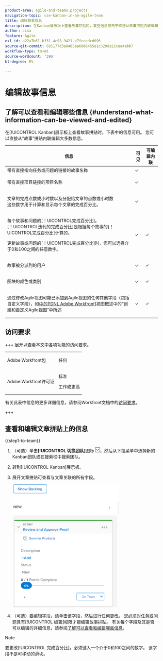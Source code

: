 ```yaml
---
product-area: agile-and-teams;projects
navigation-topic: use-kanban-in-an-agile-team
title: 编辑故事信息
description: 在Kanban展示板上查看故事拼贴时，某些信息可用于直接从故事拼贴内联编辑。
author: Lisa
feature: Agile
exl-id: a22a7b61-b331-4c98-9421-e7fccedcd096
source-git-commit: 685177d3a8485aa60d8455e1c329de21cea4abb7
workflow-type: tm+mt
source-wordcount: '396'
ht-degree: 0%

---
```


# 编辑故事信息

## 了解可以查看和编辑哪些信息 {#understand-what-information-can-be-viewed-and-edited}

在[!UICONTROL Kanban]展示板上查看故事拼贴时，下表中的信息可用。 您可以直接从“故事”拼贴内联编辑大多数信息。

<table style="table-layout:auto"> 
 <col> 
 <col> 
 <col> 
 <thead> 
  <tr> 
   <th><strong>信息</strong> </th> 
   <th><strong>可见</strong> </th> 
   <th><strong>可编辑内联</strong> </th> 
  </tr> 
 </thead> 
 <tbody> 
  <tr> 
   <td>带有直接指向任务或问题的链接的故事名称</td> 
   <td>✓</td> 
   <td> </td> 
  </tr> 
  <tr> 
   <td> <p>带有直接项目链接的项目名称</p> </td> 
   <td>✓ </td> 
   <td> </td> 
  </tr> 
  <tr> 
   <td> <p>文章的完成点数或小时数以及分配给文章的点数或小时数<br>这些数字用于计算和显示每个文章的完成百分比。</p> </td> 
   <td>✓</td> 
   <td> </td> 
  </tr> 
  <tr> 
   <td> <p>每个故事和问题的[！UICONTROL完成百分比]。<br>[！UICONTROL迭代的完成百分比]是根据每个故事的[！UICONTROL完成百分比]计算的。<br></p> <p>更新故事或问题的[！UICONTROL完成百分比]时，您可以选择介于0和100之间的任意数字。</p> </td> 
   <td>✓</td> 
   <td>✓</td> 
  </tr> 
  <tr> 
   <td> <p>故事被分派到的用户</p> </td> 
   <td>✓</td> 
   <td>✓</td> 
  </tr> 
  <tr> 
   <td> <p>图块的颜色或类别</p> </td> 
   <td>✓</td> 
   <td>✓</td> 
  </tr> 
  <tr> 
   <td> <p>通过修改Agile视图可能已添加到Agile视图的任何其他字段（包括自定义字段），如<a href="../../reports-and-dashboards/reports/reporting-elements/views-overview.md" class="MCXref xref">中的[!DNL Adobe Workfront]</a>视图概述中的“创建和自定义Agile视图”中所述</p> </td> 
   <td>✓</td> 
   <td>✓</td> 
  </tr> 
 </tbody> 
</table>

## 访问要求

+++ 展开以查看本文中各项功能的访问要求。

<table style="table-layout:auto"> 
 <col> 
 </col> 
 <col> 
 </col> 
 <tbody> 
  <tr> 
   <td role="rowheader">Adobe Workfront包</td> 
   <td> <p>任何</p> </td> 
  </tr> 
  <tr> 
   <td role="rowheader">Adobe Workfront许可证</td> 
   <td> <p>标准</p> 
   <p>工作或更高</p> </td> 
  </tr>
 </tbody> 
</table>

有关此表中信息的更多详细信息，请参阅Workfront文档中的[访问要求](/help/quicksilver/administration-and-setup/add-users/access-levels-and-object-permissions/access-level-requirements-in-documentation.md)。

+++

## 查看和编辑文章拼贴上的信息

{{step1-to-team}}

1. （可选）单击&#x200B;**[!UICONTROL 切换团队]**&#x200B;图标![切换团队图标](assets/switch-team-icon.png)，然后从下拉菜单中选择新的Kanban团队或在搜索栏中搜索团队。

1. 转到[!UICONTROL Kanban]展示板。
1. 展开文章拼贴可查看与文章关联的所有字段。

   ![故事卡](assets/story-expanded-on-kanban-board-2021-350x405.png)

1. （可选）要编辑字段，请单击该字段，然后进行任何更改。
您必须对任务或问题具有[!UICONTROL 编辑]权限才能编辑故事拼贴。
有关每个字段及其是否可以编辑的详细信息，请参阅[了解可以查看和编辑哪些信息](#understand-what-information-can-be-viewed-and-edited)。

>[!NOTE]
>
>要更改[!UICONTROL 完成百分比]，必须键入一个介于0和100之间的数字。 该字段不是可移动的滑块。
